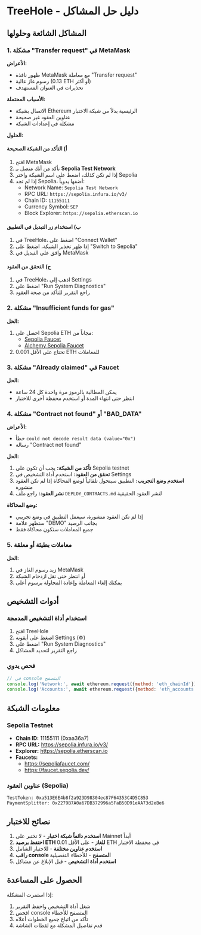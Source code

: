 # TreeHole - دليل حل المشاكل

## المشاكل الشائعة وحلولها

### 1. مشكلة "Transfer request" في MetaMask

**الأعراض:**
- ظهور نافذة MetaMask مع معاملة "Transfer request"
- رسوم غاز عالية (0.13 ETH أو أكثر)
- تحذيرات في العنوان المستهدف

**الأسباب المحتملة:**
- الاتصال بشبكة Ethereum الرئيسية بدلاً من شبكة الاختبار
- عناوين العقود غير صحيحة
- مشكلة في إعدادات الشبكة

**الحلول:**

#### أ) التأكد من الشبكة الصحيحة
1. افتح MetaMask
2. تأكد من أنك متصل بـ **Sepolia Test Network**
3. إذا لم تكن كذلك، اضغط على اسم الشبكة واختر Sepolia
4. إذا لم تجد Sepolia، أضفها يدوياً:
   - Network Name: `Sepolia Test Network`
   - RPC URL: `https://sepolia.infura.io/v3/`
   - Chain ID: `11155111`
   - Currency Symbol: `SEP`
   - Block Explorer: `https://sepolia.etherscan.io`

#### ب) استخدام زر التبديل في التطبيق
1. في TreeHole، اضغط على "Connect Wallet"
2. إذا ظهر تحذير الشبكة، اضغط على "Switch to Sepolia"
3. وافق على التبديل في MetaMask

#### ج) التحقق من العقود
1. في TreeHole، اذهب إلى Settings
2. اضغط على "Run System Diagnostics"
3. راجع التقرير للتأكد من صحة العقود

### 2. مشكلة "Insufficient funds for gas"

**الحل:**
1. احصل على Sepolia ETH مجاناً من:
   - [Sepolia Faucet](https://sepoliafaucet.com/)
   - [Alchemy Sepolia Faucet](https://sepoliafaucet.com/)
2. تحتاج على الأقل 0.001 ETH للمعاملات

### 3. مشكلة "Already claimed" في Faucet

**الحل:**
- يمكن المطالبة بالرموز مرة واحدة كل 24 ساعة
- انتظر حتى انتهاء المدة أو استخدم محفظة أخرى للاختبار

### 4. مشكلة "Contract not found" أو "BAD_DATA"

**الأعراض:**
- خطأ `could not decode result data (value="0x")`
- رسالة "Contract not found"

**الحل:**
1. **تأكد من الشبكة:** يجب أن تكون على Sepolia testnet
2. **تحقق من العقود:** استخدم أداة التشخيص في Settings
3. **استخدم وضع التجريب:** التطبيق سيتحول تلقائياً لوضع المحاكاة إذا لم تكن العقود منشورة
4. **نشر العقود:** راجع ملف `DEPLOY_CONTRACTS.md` لنشر العقود الحقيقية

**وضع المحاكاة:**
- إذا لم تكن العقود منشورة، سيعمل التطبيق في وضع تجريبي
- ستظهر علامة "DEMO" بجانب الرصيد
- جميع المعاملات ستكون محاكاة فقط

### 5. معاملات بطيئة أو معلقة

**الحل:**
1. زيد رسوم الغاز في MetaMask
2. أو انتظر حتى تقل ازدحام الشبكة
3. يمكنك إلغاء المعاملة وإعادة المحاولة برسوم أعلى

## أدوات التشخيص

### استخدام أداة التشخيص المدمجة
1. افتح TreeHole
2. اضغط على أيقونة Settings (⚙️)
3. اضغط على "Run System Diagnostics"
4. راجع التقرير لتحديد المشاكل

### فحص يدوي
```javascript
// في console المتصفح
console.log('Network:', await ethereum.request({method: 'eth_chainId'}));
console.log('Accounts:', await ethereum.request({method: 'eth_accounts'}));
```

## معلومات الشبكة

### Sepolia Testnet
- **Chain ID:** 11155111 (0xaa36a7)
- **RPC URL:** https://sepolia.infura.io/v3/
- **Explorer:** https://sepolia.etherscan.io
- **Faucets:** 
  - https://sepoliafaucet.com/
  - https://faucet.sepolia.dev/

### عناوين العقود (Sepolia)
```
TestToken: 0xa513E6E4b8f2a923D98304ec87F64353C4D5C853
PaymentSplitter: 0x2279B7A0a67DB372996a5FaB50D91eAA73d2eBe6
```

## نصائح للاختبار

1. **استخدم دائماً شبكة اختبار** - لا تختبر على Mainnet أبداً
2. **احتفظ برصيد ETH للغاز** - على الأقل 0.01 ETH في محفظة الاختبار
3. **استخدم عناوين مختلفة** - للاختبار الشامل
4. **راقب console المتصفح** - للأخطاء التفصيلية
5. **استخدم أداة التشخيص** - قبل الإبلاغ عن مشاكل

## الحصول على المساعدة

إذا استمرت المشكلة:
1. شغل أداة التشخيص واحفظ التقرير
2. افحص console المتصفح للأخطاء
3. تأكد من اتباع جميع الخطوات أعلاه
4. قدم تفاصيل المشكلة مع لقطات الشاشة